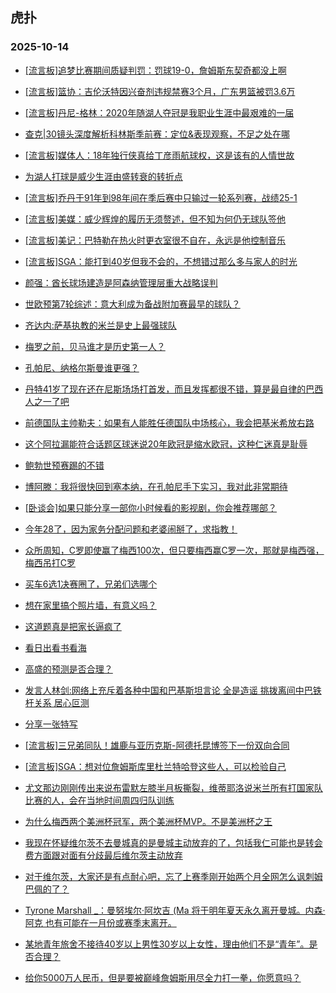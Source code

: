 ## 虎扑 
### 2025-10-14

+ [[流言板]追梦比赛期间质疑判罚：罚球19-0，詹姆斯东契奇都没上啊](https://bbs.hupu.com/635160286.html)

+ [[流言板]篮协：吉伦沃特因兴奋剂违规禁赛3个月，广东男篮被罚3.6万](https://bbs.hupu.com/635160267.html)

+ [[流言板]丹尼-格林：2020年随湖人夺冠是我职业生涯中最艰难的一届](https://bbs.hupu.com/635158482.html)

+ [查克|30镜头深度解析科林斯季前赛：定位&amp;表现观察，不足之处在哪](https://bbs.hupu.com/635157620.html)

+ [[流言板]媒体人：18年独行侠真给丁彦雨航球权，这是该有的人情世故](https://bbs.hupu.com/635158674.html)

+ [为湖人打球是威少生涯由盛转衰的转折点](https://bbs.hupu.com/635157798.html)

+ [[流言板]乔丹于91年到98年间在季后赛中只输过一轮系列赛，战绩25-1](https://bbs.hupu.com/635158760.html)

+ [[流言板]美媒：威少辉煌的履历无须赘述，但不知为何仍无球队签他](https://bbs.hupu.com/635160133.html)

+ [[流言板]美记：巴特勒在热火时更衣室很不自在，永远是他控制音乐](https://bbs.hupu.com/635160774.html)

+ [[流言板]SGA：能打到40岁但我不会的，不想错过那么多与家人的时光](https://bbs.hupu.com/635161396.html)

+ [颜强：酋长球场建造是阿森纳管理层重大战略误判](https://bbs.hupu.com/635155308.html)

+ [世欧预第7轮综述：意大利成为备战附加赛最早的球队？](https://bbs.hupu.com/635153437.html)

+ [齐达内:萨基执教的米兰是史上最强球队](https://bbs.hupu.com/635153679.html)

+ [梅罗之前，贝马谁才是历史第一人？](https://bbs.hupu.com/635153325.html)

+ [孔帕尼、纳格尔斯曼谁更强？](https://bbs.hupu.com/635157027.html)

+ [丹特41岁了现在还在尼斯场场打首发，而且发挥都很不错，算是最自律的巴西人之一了吧](https://bbs.hupu.com/635154408.html)

+ [前德国队主帅勒夫：如果有人能胜任德国队中场核心，我会把基米希放右路](https://bbs.hupu.com/635154944.html)

+ [这个阿拉漏能符合话题区球迷说20年欧冠是缩水欧冠，这种仁迷真是耻辱](https://bbs.hupu.com/635154781.html)

+ [鲍勃世预赛踢的不错](https://bbs.hupu.com/635155919.html)

+ [博阿滕：我将很快回到塞本纳，在孔帕尼手下实习，我对此非常期待](https://bbs.hupu.com/635157788.html)

+ [[卧谈会]如果只能分享一部你小时候看的影视剧，你会推荐哪部？](https://bbs.hupu.com/635159273.html)

+ [今年28了，因为家务分配问题和老婆闹掰了，求指教！](https://bbs.hupu.com/635158969.html)

+ [众所周知，C罗即使赢了梅西100次，但只要梅西赢C罗一次，那就是梅西强，梅西吊打C罗](https://bbs.hupu.com/635157859.html)

+ [买车6选1决赛圈了，兄弟们选哪个](https://bbs.hupu.com/635159845.html)

+ [想在家里搞个照片墙，有意义吗？](https://bbs.hupu.com/635159334.html)

+ [这道题真是把家长逼疯了](https://bbs.hupu.com/635158991.html)

+ [看日出看书看海](https://bbs.hupu.com/635160124.html)

+ [高盛的预测是否合理？](https://bbs.hupu.com/635158480.html)

+ [发言人林剑:网络上充斥着各种中国和巴基斯坦言论 全是造谣 挑拨离间中巴铁杆关系 居心叵测](https://bbs.hupu.com/635158594.html)

+ [分享一张特写](https://bbs.hupu.com/635160996.html)

+ [[流言板]三兄弟同队！雄鹿与亚历克斯-阿德托昆博签下一份双向合同](https://bbs.hupu.com/635161592.html)

+ [[流言板]SGA：想对位詹姆斯库里杜兰特哈登这些人，可以检验自己](https://bbs.hupu.com/635161295.html)

+ [尤文那边刚刚传出来说布雷默左膝半月板撕裂，维蒂耶洛说米兰所有打国家队比赛的人，会在当地时间周四归队训练](https://bbs.hupu.com/635158976.html)

+ [为什么梅西两个美洲杯冠军，两个美洲杯MVP。不是美洲杯之王](https://bbs.hupu.com/635156341.html)

+ [我现在怀疑维尔茨不去曼城真的是曼城主动放弃的了，包括我仁可能也是转会费方面跟对面有分歧最后维尔茨主动放弃](https://bbs.hupu.com/635154673.html)

+ [对于维尔茨，大家还是有点耐心吧，忘了上赛季刚开始两个月全网怎么讽刺姆巴佩的了？](https://bbs.hupu.com/635154251.html)

+ [Tyrone Marshall _：曼努埃尔·阿坎吉 (Ma 将于明年夏天永久离开曼城。内森·阿克  也有可能在一月份或赛季末离开。](https://bbs.hupu.com/635159786.html)

+ [某地青年旅舍不接待40岁以上男性30岁以上女性，理由他们不是“青年”。是否合理？](https://bbs.hupu.com/635158468.html)

+ [给你5000万人民币，但是要被巅峰詹姆斯用尽全力打一拳，你愿意吗？](https://bbs.hupu.com/635159944.html)

